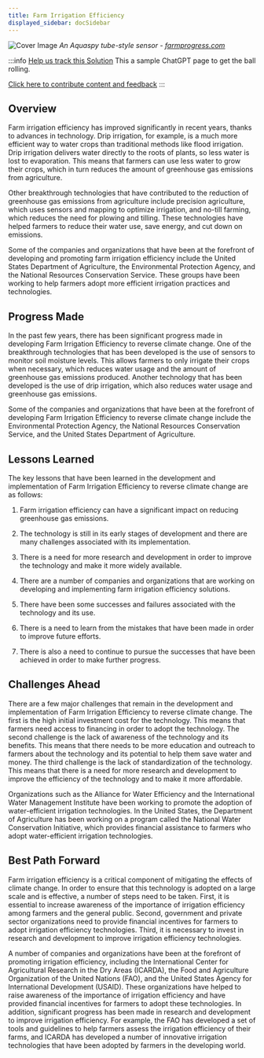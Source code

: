 ```yaml
---
title: Farm Irrigation Efficiency
displayed_sidebar: docSidebar
---
```


![Cover Image](/../static/img/farm-irrigation-efficiency.png)
_An Aquaspy tube-style sensor - [farmprogress.com](https://www.farmprogress.com/corn/regional-research-needed-for-irrigation-efficiency)_

:::info [Help us track this Solution](contribute)
This a sample ChatGPT page to get the ball rolling.

[Click here to contribute content and feedback](contribute)
:::

## Overview

Farm irrigation efficiency has improved significantly in recent years, thanks to advances in technology. Drip irrigation, for example, is a much more efficient way to water crops than traditional methods like flood irrigation. Drip irrigation delivers water directly to the roots of plants, so less water is lost to evaporation. This means that farmers can use less water to grow their crops, which in turn reduces the amount of greenhouse gas emissions from agriculture.

Other breakthrough technologies that have contributed to the reduction of greenhouse gas emissions from agriculture include precision agriculture, which uses sensors and mapping to optimize irrigation, and no-till farming, which reduces the need for plowing and tilling. These technologies have helped farmers to reduce their water use, save energy, and cut down on emissions.

Some of the companies and organizations that have been at the forefront of developing and promoting farm irrigation efficiency include the United States Department of Agriculture, the Environmental Protection Agency, and the National Resources Conservation Service. These groups have been working to help farmers adopt more efficient irrigation practices and technologies.

## Progress Made

In the past few years, there has been significant progress made in developing Farm Irrigation Efficiency to reverse climate change. One of the breakthrough technologies that has been developed is the use of sensors to monitor soil moisture levels. This allows farmers to only irrigate their crops when necessary, which reduces water usage and the amount of greenhouse gas emissions produced. Another technology that has been developed is the use of drip irrigation, which also reduces water usage and greenhouse gas emissions.

Some of the companies and organizations that have been at the forefront of developing Farm Irrigation Efficiency to reverse climate change include the Environmental Protection Agency, the National Resources Conservation Service, and the United States Department of Agriculture.

## Lessons Learned

The key lessons that have been learned in the development and implementation of Farm Irrigation Efficiency to reverse climate change are as follows:

1. Farm irrigation efficiency can have a significant impact on reducing greenhouse gas emissions.

2. The technology is still in its early stages of development and there are many challenges associated with its implementation.

3. There is a need for more research and development in order to improve the technology and make it more widely available.

4. There are a number of companies and organizations that are working on developing and implementing farm irrigation efficiency solutions.

5. There have been some successes and failures associated with the technology and its use.

6. There is a need to learn from the mistakes that have been made in order to improve future efforts.

7. There is also a need to continue to pursue the successes that have been achieved in order to make further progress.

## Challenges Ahead

There are a few major challenges that remain in the development and implementation of Farm Irrigation Efficiency to reverse climate change. The first is the high initial investment cost for the technology. This means that farmers need access to financing in order to adopt the technology. The second challenge is the lack of awareness of the technology and its benefits. This means that there needs to be more education and outreach to farmers about the technology and its potential to help them save water and money. The third challenge is the lack of standardization of the technology. This means that there is a need for more research and development to improve the efficiency of the technology and to make it more affordable.

Organizations such as the Alliance for Water Efficiency and the International Water Management Institute have been working to promote the adoption of water-efficient irrigation technologies. In the United States, the Department of Agriculture has been working on a program called the National Water Conservation Initiative, which provides financial assistance to farmers who adopt water-efficient irrigation technologies.

## Best Path Forward

Farm irrigation efficiency is a critical component of mitigating the effects of climate change. In order to ensure that this technology is adopted on a large scale and is effective, a number of steps need to be taken. First, it is essential to increase awareness of the importance of irrigation efficiency among farmers and the general public. Second, government and private sector organizations need to provide financial incentives for farmers to adopt irrigation efficiency technologies. Third, it is necessary to invest in research and development to improve irrigation efficiency technologies.

A number of companies and organizations have been at the forefront of promoting irrigation efficiency, including the International Center for Agricultural Research in the Dry Areas (ICARDA), the Food and Agriculture Organization of the United Nations (FAO), and the United States Agency for International Development (USAID). These organizations have helped to raise awareness of the importance of irrigation efficiency and have provided financial incentives for farmers to adopt these technologies. In addition, significant progress has been made in research and development to improve irrigation efficiency. For example, the FAO has developed a set of tools and guidelines to help farmers assess the irrigation efficiency of their farms, and ICARDA has developed a number of innovative irrigation technologies that have been adopted by farmers in the developing world.
